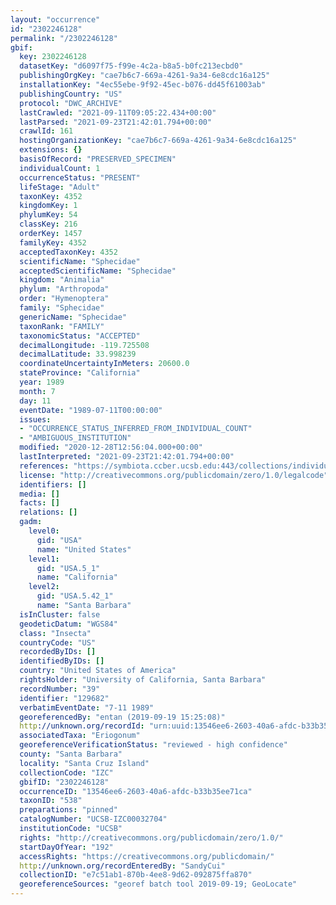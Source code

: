 ```yaml
---
layout: "occurrence"
id: "2302246128"
permalink: "/2302246128"
gbif:
  key: 2302246128
  datasetKey: "d6097f75-f99e-4c2a-b8a5-b0fc213ecbd0"
  publishingOrgKey: "cae7b6c7-669a-4261-9a34-6e8cdc16a125"
  installationKey: "4ec55ebe-9f92-45ec-b076-dd45f61003ab"
  publishingCountry: "US"
  protocol: "DWC_ARCHIVE"
  lastCrawled: "2021-09-11T09:05:22.434+00:00"
  lastParsed: "2021-09-23T21:42:01.794+00:00"
  crawlId: 161
  hostingOrganizationKey: "cae7b6c7-669a-4261-9a34-6e8cdc16a125"
  extensions: {}
  basisOfRecord: "PRESERVED_SPECIMEN"
  individualCount: 1
  occurrenceStatus: "PRESENT"
  lifeStage: "Adult"
  taxonKey: 4352
  kingdomKey: 1
  phylumKey: 54
  classKey: 216
  orderKey: 1457
  familyKey: 4352
  acceptedTaxonKey: 4352
  scientificName: "Sphecidae"
  acceptedScientificName: "Sphecidae"
  kingdom: "Animalia"
  phylum: "Arthropoda"
  order: "Hymenoptera"
  family: "Sphecidae"
  genericName: "Sphecidae"
  taxonRank: "FAMILY"
  taxonomicStatus: "ACCEPTED"
  decimalLongitude: -119.725508
  decimalLatitude: 33.998239
  coordinateUncertaintyInMeters: 20600.0
  stateProvince: "California"
  year: 1989
  month: 7
  day: 11
  eventDate: "1989-07-11T00:00:00"
  issues:
  - "OCCURRENCE_STATUS_INFERRED_FROM_INDIVIDUAL_COUNT"
  - "AMBIGUOUS_INSTITUTION"
  modified: "2020-12-28T12:56:04.000+00:00"
  lastInterpreted: "2021-09-23T21:42:01.794+00:00"
  references: "https://symbiota.ccber.ucsb.edu:443/collections/individual/index.php?occid=129682"
  license: "http://creativecommons.org/publicdomain/zero/1.0/legalcode"
  identifiers: []
  media: []
  facts: []
  relations: []
  gadm:
    level0:
      gid: "USA"
      name: "United States"
    level1:
      gid: "USA.5_1"
      name: "California"
    level2:
      gid: "USA.5.42_1"
      name: "Santa Barbara"
  isInCluster: false
  geodeticDatum: "WGS84"
  class: "Insecta"
  countryCode: "US"
  recordedByIDs: []
  identifiedByIDs: []
  country: "United States of America"
  rightsHolder: "University of California, Santa Barbara"
  recordNumber: "39"
  identifier: "129682"
  verbatimEventDate: "7-11 1989"
  georeferencedBy: "entan (2019-09-19 15:25:08)"
  http://unknown.org/recordId: "urn:uuid:13546ee6-2603-40a6-afdc-b33b35ee71ca"
  associatedTaxa: "Eriogonum"
  georeferenceVerificationStatus: "reviewed - high confidence"
  county: "Santa Barbara"
  locality: "Santa Cruz Island"
  collectionCode: "IZC"
  gbifID: "2302246128"
  occurrenceID: "13546ee6-2603-40a6-afdc-b33b35ee71ca"
  taxonID: "538"
  preparations: "pinned"
  catalogNumber: "UCSB-IZC00032704"
  institutionCode: "UCSB"
  rights: "http://creativecommons.org/publicdomain/zero/1.0/"
  startDayOfYear: "192"
  accessRights: "https://creativecommons.org/publicdomain/"
  http://unknown.org/recordEnteredBy: "SandyCui"
  collectionID: "e7c51ab1-870b-4ee8-9d62-092875ffa870"
  georeferenceSources: "georef batch tool 2019-09-19; GeoLocate"
---
```

